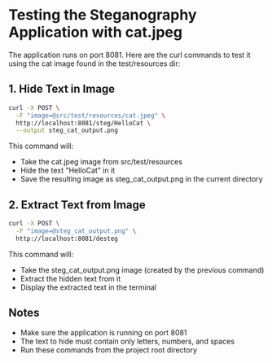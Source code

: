 # Testing the Steganography Application with cat.jpeg

The application runs on port 8081. Here are the curl commands to test it using the cat image found in the test/resources dir:

## 1. Hide Text in Image

```bash
curl -X POST \
  -F "image=@src/test/resources/cat.jpeg" \
  http://localhost:8081/steg/HelloCat \
  --output steg_cat_output.png
```

This command will:
- Take the cat.jpeg image from src/test/resources
- Hide the text "HelloCat" in it
- Save the resulting image as steg_cat_output.png in the current directory

## 2. Extract Text from Image

```bash
curl -X POST \
  -F "image=@steg_cat_output.png" \
  http://localhost:8081/desteg
```

This command will:
- Take the steg_cat_output.png image (created by the previous command)
- Extract the hidden text from it
- Display the extracted text in the terminal

## Notes

- Make sure the application is running on port 8081
- The text to hide must contain only letters, numbers, and spaces
- Run these commands from the project root directory
